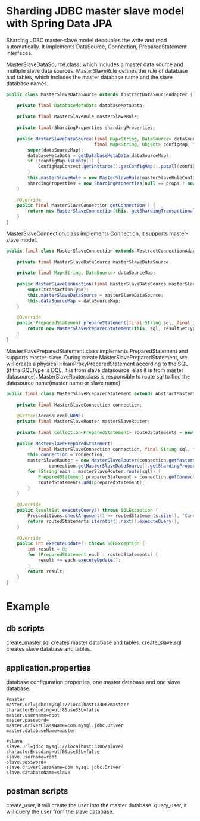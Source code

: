# Sharding JDBC master slave model with Spring Data JPA
Sharding JDBC master-slave model decouples the write and read automatically. It implements DataSource, Connection, PreparedStatement interfaces.

MasterSlaveDataSource.class, which includes a master data source and multiple slave data sources. MasterSlaveRule defines the rule of database and tables, which includes the master database name and the slave database names.

```java
public class MasterSlaveDataSource extends AbstractDataSourceAdapter {
    
    private final DatabaseMetaData databaseMetaData;
    
    private final MasterSlaveRule masterSlaveRule;
    
    private final ShardingProperties shardingProperties;
    
    public MasterSlaveDataSource(final Map<String, DataSource> dataSourceMap, final MasterSlaveRuleConfiguration masterSlaveRuleConfig,
                                 final Map<String, Object> configMap, final Properties props) throws SQLException {
        super(dataSourceMap);
        databaseMetaData = getDatabaseMetaData(dataSourceMap);
        if (!configMap.isEmpty()) {
            ConfigMapContext.getInstance().getConfigMap().putAll(configMap);
        }
        this.masterSlaveRule = new MasterSlaveRule(masterSlaveRuleConfig);
        shardingProperties = new ShardingProperties(null == props ? new Properties() : props);
    }
    
    @Override
    public final MasterSlaveConnection getConnection() {
        return new MasterSlaveConnection(this, getShardingTransactionalDataSources().getDataSourceMap(), TransactionTypeHolder.get());
    }
}
``` 

MasterSlaveConnection.class implements Connection, it supports master-slave model.
```java
public final class MasterSlaveConnection extends AbstractConnectionAdapter {
    
    private final MasterSlaveDataSource masterSlaveDataSource;
    
    private final Map<String, DataSource> dataSourceMap;
    
    public MasterSlaveConnection(final MasterSlaveDataSource masterSlaveDataSource, final Map<String, DataSource> dataSourceMap, final TransactionType transactionType) {
        super(transactionType);
        this.masterSlaveDataSource = masterSlaveDataSource;
        this.dataSourceMap = dataSourceMap;
    }
  
    @Override
    public PreparedStatement prepareStatement(final String sql, final int resultSetType, final int resultSetConcurrency) throws SQLException {
        return new MasterSlavePreparedStatement(this, sql, resultSetType, resultSetConcurrency);
    }
}
```

MasterSlavePreparedStatement.class implements PreparedStatement and supports master-slave. During create MasterSlavePreparedStatement, we will create a physical HikariProxyPreparedStatement according to the SQL (if the SQLType is DQL, it is from slave datasource, elas it is from master datasource).
MasterSlaveRouter.class is responsible to route sql to find the datasource name(master name or slave name)
```java
public final class MasterSlavePreparedStatement extends AbstractMasterSlavePreparedStatementAdapter {
    
    private final MasterSlaveConnection connection;
    
    @Getter(AccessLevel.NONE)
    private final MasterSlaveRouter masterSlaveRouter;
    
    private final Collection<PreparedStatement> routedStatements = new LinkedList<>();
    
    public MasterSlavePreparedStatement(
            final MasterSlaveConnection connection, final String sql, final int resultSetType, final int resultSetConcurrency, final int resultSetHoldability) throws SQLException {
        this.connection = connection;
        masterSlaveRouter = new MasterSlaveRouter(connection.getMasterSlaveDataSource().getMasterSlaveRule(),
                connection.getMasterSlaveDataSource().getShardingProperties().<Boolean>getValue(ShardingPropertiesConstant.SQL_SHOW));
        for (String each : masterSlaveRouter.route(sql)) {
            PreparedStatement preparedStatement = connection.getConnection(each).prepareStatement(sql, resultSetType, resultSetConcurrency, resultSetHoldability);
            routedStatements.add(preparedStatement);
        }
    }
   
    @Override
    public ResultSet executeQuery() throws SQLException {
        Preconditions.checkArgument(1 == routedStatements.size(), "Cannot support executeQuery for DDL");
        return routedStatements.iterator().next().executeQuery();
    }
    
    @Override
    public int executeUpdate() throws SQLException {
        int result = 0;
        for (PreparedStatement each : routedStatements) {
            result += each.executeUpdate();
        }
        return result;
    }
}
```
# Example 
## db scripts
create_master.sql creates master database and tables. 
create_slave.sql creates slave database and tables.
## application.properties
database configuration properties, one master database and one slave database.
```properties
#master
master.url=jdbc:mysql://localhost:3306/master?characterEncoding=utf8&useSSL=false
master.username=root
master.password=
master.driverClassName=com.mysql.jdbc.Driver
master.databaseName=master

#slave
slave.url=jdbc:mysql://localhost:3306/slave?characterEncoding=utf8&useSSL=false
slave.username=root
slave.password=
slave.driverClassName=com.mysql.jdbc.Driver
slave.databaseName=slave
```
## postman scripts
create_user, it will create the user into the master database.
query_user, it will query the user from the slave database.